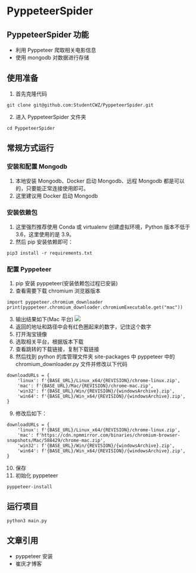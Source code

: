# PyppeteerSpider
## PyppeteerSpider 功能
- 利用 Pyppeteer 爬取相关电影信息
- 使用 mongodb 对数据进行存储

## 使用准备
1. 首先克隆代码
```
git clone git@github.com:StudentCWZ/PyppeteerSpider.git
```
2. 进入 PyppeteerSpider 文件夹
```
cd PyppeteerSpider
```

## 常规方式运行
### 安装和配置 Mongodb
1. 本地安装 Mongodb、Docker 启动 Mongodb、远程 Mongodb 都是可以的，只要能正常连接使用即可。
2. 这里建议用 Docker 启动 Mongodb

### 安装依赖包
1. 这里强烈推荐使用 Conda 或 virtualenv 创建虚拟环境，Python 版本不低于 3.6，这里使用的是 3.9。
2. 然后 pip 安装依赖即可：
```
pip3 install -r requirements.txt
```

### 配置 Pyppeteer
1. pip 安装 pyppeteer(安装依赖包过程已安装)
2. 查看需要下载 chromium 浏览器版本
```
import pyppeteer.chromium_downloader
print(pyppeteer.chromium_downloader.chromiumExecutable.get("mac"))
```
3. 输出结果如下(Mac 平台)
![](/Users/cuiweizhi/Downloads/Snip20220307_1.png)
4. 返回的地址和路径中会有红色圈起来的数字，记住这个数字
5. 打开淘宝镜像[](https://registry.npmmirror.com/binary.html?path=chromium-browser-snapshots/)
6. 选取相关平台，根据版本下载
7. 查看跳转的下载链接，复制下载链接
8. 然后找到 python 的库管理文件夹 site-packages 中 pyppeteer 中的 chromium_downloader.py 文件并修改以下代码
```
downloadURLs = {
    'linux': f'{BASE_URL}/Linux_x64/{REVISION}/chrome-linux.zip',
    'mac': f'{BASE_URL}/Mac/{REVISION}/chrome-mac.zip',
    'win32': f'{BASE_URL}/Win/{REVISION}/{windowsArchive}.zip',
    'win64': f'{BASE_URL}/Win_x64/{REVISION}/{windowsArchive}.zip',
}
```
9. 修改后如下：
```
downloadURLs = {
    'linux': f'{BASE_URL}/Linux_x64/{REVISION}/chrome-linux.zip',
    'mac': f'https://cdn.npmmirror.com/binaries/chromium-browser-snapshots/Mac/588429/chrome-mac.zip',
    'win32': f'{BASE_URL}/Win/{REVISION}/{windowsArchive}.zip',
    'win64': f'{BASE_URL}/Win_x64/{REVISION}/{windowsArchive}.zip',
}
```
10. 保存
11. 初始化 pyppeteer
```
pyppeteer-install
```

## 运行项目
```angular2html
python3 main.py
```

## 文章引用
- pyppeteer 安装[](https://www.icode9.com/content-4-968162.html)
- 崔庆才博客[](https://cuiqingcai.com/archives/)
